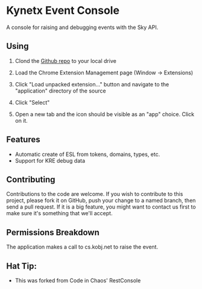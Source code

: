 # Kynetx Event Console

A console for raising and debugging events with the Sky API. 

## Using

1. Clond the [Github repo](https://github.com/kynetx/sky_event_console) to your local drive

2. Load the Chrome Extension Management page (Window -> Extensions)

3. Click "Load unpacked extension..." button and navigate to the "application" directory of the source

4. Click "Select"

5. Open a new tab and the icon should be visible as an "app" choice. Click on it. 


## Features

* Automatic create of ESL from tokens, domains, types, etc.
* Support for KRE debug data

## Contributing

Contributions to the code are welcome. If you wish to contribute to this project, please fork it on GitHub, push your change to a named branch, then send a pull request. If it is a big feature, you might want to contact us first to make sure it's something that we'll accept. 

## Permissions Breakdown

The application makes a call to cs.kobj.net to raise the event. 

## Hat Tip:

* This was forked from Code in Chaos' RestConsole
